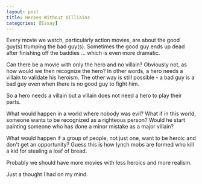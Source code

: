 ```yaml
---
layout: post
title: Heroes Without Villiains
categories: [Essay]
---
```


Every movie we watch, particularly action movies, are about the good guy(s) trumping the bad
guy(s). Sometimes the good guy ends up dead after finishing off the baddies ... which is even
more dramatic.

Can there be a movie with only the hero and no villain? Obviously not, as how would we then
recognize the hero? In other words, a hero needs a villain to validate his heroism. The other
way is still possible - a bad guy is a bad guy even when there is no good guy to fight him.

So a hero needs a villain but a villain does not need a hero to play their parts.

What would happen in a world where nobody was evil? What if in this world, someone wants to be
recognized as a righteous person? Would he start painting someone who has done a minor mistake
as a major villain?

What would happen if a group of people, not just one, want to be heroic and don't get an
opportunity? Guess this is how lynch mobs are formed who kill a kid for stealing a loaf of
bread.

Probably we should have more movies with less heroics and more realism.

Just a thought I had on my mind.
